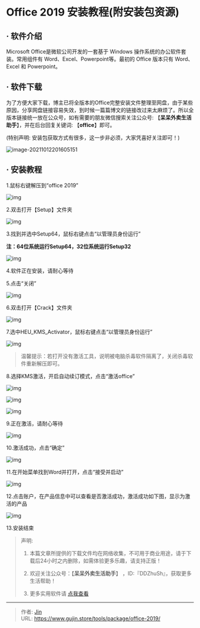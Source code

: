# Office 2019 安装教程(附安装包资源)



## · 软件介绍

Microsoft Office是微软公司开发的一套基于 Windows 操作系统的办公软件套装。常用组件有 Word、Excel、Powerpoint等。最初的 Office 版本只有 Word、Excel 和 Powerpoint。

## · 软件下载

为了方便大家下载，博主已将全版本的Office完整安装文件整理至网盘，由于某些原因，分享网盘链接容易失效，到时候一篇篇博文的链接改过来太麻烦了。所以全版本链接统一放在公众号，如有需要的朋友微信搜索关注公众号: 【**呆呆外卖生活助手**】，并在后台回复关键词: 【**office**】即可。

(特别声明: 安装包获取方式有很多，这一步非必须，大家凭喜好关注即可！)

![image-20211012201605151](https://img.gujin.store/img/image-20211012201605151.png)

## · 安装教程

1.鼠标右键解压到“office 2019”

![img](https://img.gujin.store/img/v2-0bd9512093dbe5b7c215d133e22e1a95_720w.png)

2.双击打开【Setup】文件夹

![img](https://img.gujin.store/img/v2-3d3ed4b14dbed648daee77a0828bb592_720w.png)



3.找到并选中Setup64，鼠标右键点击“以管理员身份运行”

**注：64位系统运行Setup64，32位系统运行Setup32**

![img](https://img.gujin.store/img/v2-e384f932ab2f11814126820a7325d5b1_720w.png)

4.软件正在安装，请耐心等待

5.点击“关闭”

![img](https://img.gujin.store/img/v2-6c9e48039c632a09fbc0671833f653fb_720w.png)

6.双击打开【Crack】文件夹

![img](https://img.gujin.store/img/v2-307e08ddd41f76263646b9308be2ca74_720w.png)



7.选中HEU_KMS_Activator，鼠标右键点击“以管理员身份运行”

![img](https://img.gujin.store/img/v2-5d96e433bb14d6d4383013533476ac10_720w.png)

> 温馨提示：若打开没有激活工具，说明被电脑杀毒软件隔离了，关闭杀毒软件重新解压即可。

8.选择KMS激活，开启自动续订模式，点击“激活office”

![img](https://img.gujin.store/img/v2-4ac2155faffd8fa0b7e6a7de726aaa90_720w.png)

![img](https://img.gujin.store/img/v2-1deb098b77fe6e2105db884ae3842542_720w.png)

![img](https://img.gujin.store/img/v2-8e4d5c050e0c30e9cf937c239f3a511a_720w.png)

9.正在激活，请耐心等待

![img](https://img.gujin.store/img/v2-fcc148d99dd436860d6488cc387054a2_720w.png)

10.激活成功，点击“确定”

![img](https://img.gujin.store/img/v2-e5708c31a121aa953a91c801d41c0bf9_720w.png)

11.在开始菜单找到Word并打开，点击“接受并启动”

![img](https://img.gujin.store/img/v2-2ff9d667d682f2976ed64ffd589e977c_720w.png)

12.点击账户，在产品信息中可以查看是否激活成功，激活成功如下图，显示为激活的产品

![img](https://img.gujin.store/img/v2-06bdca19497fbff8d83d2f4315953fb2_720w.png)

13.安装结束





> 声明: 
>
> 1. 本篇文章所提供的下载文件均在网络收集，不可用于商业用途，请于下载后24小时之内删除，如需体验更多乐趣，请支持正版！
>
> 2. 欢迎关注公众号：【**呆呆外卖生活助手**】 ，ID:『DDZhuSh』，获取更多生活帮助！
>
> 3. 更多实用软件请  [点我查看](/tools)


---

> 作者: [Jin](https://img.gujin.store/img/favicon.ico)  
> URL: https://www.gujin.store/tools/package/office-2019/  

